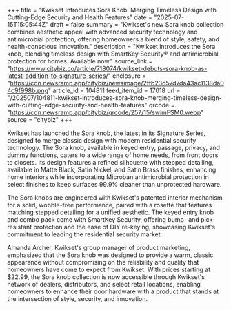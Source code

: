+++
title = "Kwikset Introduces Sora Knob: Merging Timeless Design with Cutting-Edge Security and Health Features"
date = "2025-07-15T15:05:44Z"
draft = false
summary = "Kwikset's new Sora knob collection combines aesthetic appeal with advanced security technology and antimicrobial protection, offering homeowners a blend of style, safety, and health-conscious innovation."
description = "Kwikset introduces the Sora knob, blending timeless design with SmartKey Security® and antimicrobial protection for homes. Available now."
source_link = "https://www.citybiz.co/article/718074/kwikset-debuts-sora-knob-as-latest-addition-to-signature-series/"
enclosure = "https://cdn.newsramp.app/citybiz/newsimage/2ffb23d57d7da43ac1138da04c9f998b.png"
article_id = 104811
feed_item_id = 17018
url = "/202507/104811-kwikset-introduces-sora-knob-merging-timeless-design-with-cutting-edge-security-and-health-features"
qrcode = "https://cdn.newsramp.app/citybiz/qrcode/257/15/swimFSM0.webp"
source = "citybiz"
+++

<p>Kwikset has launched the Sora knob, the latest in its Signature Series, designed to merge classic design with modern residential security technology. The Sora knob, available in keyed entry, passage, privacy, and dummy functions, caters to a wide range of home needs, from front doors to closets. Its design features a refined silhouette with stepped detailing, available in Matte Black, Satin Nickel, and Satin Brass finishes, enhancing home interiors while incorporating Microban antimicrobial protection in select finishes to keep surfaces 99.9% cleaner than unprotected hardware.</p><p>The Sora knobs are engineered with Kwikset's patented interior mechanism for a solid, wobble-free performance, paired with a rosette that features matching stepped detailing for a unified aesthetic. The keyed entry knob and combo pack come with SmartKey Security, offering bump- and pick-resistant protection and the ease of DIY re-keying, showcasing Kwikset's commitment to leading the residential security market.</p><p>Amanda Archer, Kwikset's group manager of product marketing, emphasized that the Sora knob was designed to provide a warm, classic appearance without compromising on the reliability and quality that homeowners have come to expect from Kwikset. With prices starting at $22.99, the Sora knob collection is now accessible through Kwikset's network of dealers, distributors, and select retail locations, enabling homeowners to enhance their door hardware with a product that stands at the intersection of style, security, and innovation.</p>